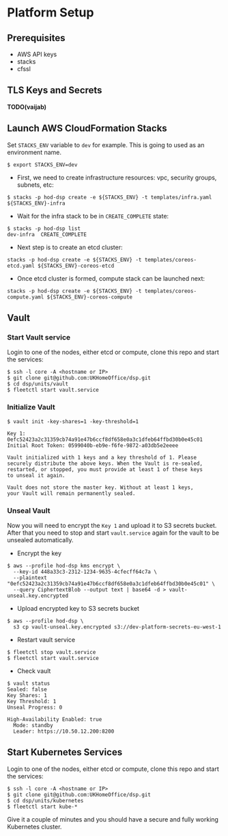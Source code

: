# Platform Setup

## Prerequisites

- AWS API keys
- stacks
- cfssl

## TLS Keys and Secrets

**TODO(vaijab)**

## Launch AWS CloudFormation Stacks

Set `STACKS_ENV` variable to `dev` for example. This is going to used as an
environment name.

```
$ export STACKS_ENV=dev
```

* First, we need to create infrastructure resources: vpc, security groups,
  subnets, etc:

```
$ stacks -p hod-dsp create -e ${STACKS_ENV} -t templates/infra.yaml ${STACKS_ENV}-infra
```

* Wait for the infra stack to be in `CREATE_COMPLETE` state:

```
$ stacks -p hod-dsp list
dev-infra  CREATE_COMPLETE
```

* Next step is to create an etcd cluster:

```
stacks -p hod-dsp create -e ${STACKS_ENV} -t templates/coreos-etcd.yaml ${STACKS_ENV}-coreos-etcd
```

* Once etcd cluster is formed, compute stack can be launched next:

```
stacks -p hod-dsp create -e ${STACKS_ENV} -t templates/coreos-compute.yaml ${STACKS_ENV}-coreos-compute
```

## Vault

### Start Vault service

Login to one of the nodes, either etcd or compute, clone this repo and start
the services:

```
$ ssh -l core -A <hostname or IP>
$ git clone git@github.com:UKHomeOffice/dsp.git
$ cd dsp/units/vault
$ fleetctl start vault.service
```

### Initialize Vault
```
$ vault init -key-shares=1 -key-threshold=1

Key 1: 0efc52423a2c31359cb74a91e47b6ccf8df658e0a3c1dfeb64ffbd30b0e45c01
Initial Root Token: 0599040b-eb9e-f6fe-9872-a03db5e2eeee

Vault initialized with 1 keys and a key threshold of 1. Please
securely distribute the above keys. When the Vault is re-sealed,
restarted, or stopped, you must provide at least 1 of these keys
to unseal it again.

Vault does not store the master key. Without at least 1 keys,
your Vault will remain permanently sealed.
```

### Unseal Vault

Now you will need to encrypt the `Key 1` and upload it to S3 secrets bucket.
After that you need to stop and start `vault.service` again for the vault to be
unsealed automatically.

* Encrypt the key
```
$ aws --profile hod-dsp kms encrypt \
  --key-id 448a33c3-2312-1234-9635-4cfecff64c7a \
  --plaintext "0efc52423a2c31359cb74a91e47b6ccf8df658e0a3c1dfeb64ffbd30b0e45c01" \
  --query CiphertextBlob --output text | base64 -d > vault-unseal.key.encrypted
```

* Upload encrypted key to S3 secrets bucket
```
$ aws --profile hod-dsp \
  s3 cp vault-unseal.key.encrypted s3://dev-platform-secrets-eu-west-1
```

* Restart vault service
```
$ fleetctl stop vault.service
$ fleetctl start vault.service
```

* Check vault
```
$ vault status
Sealed: false
Key Shares: 1
Key Threshold: 1
Unseal Progress: 0

High-Availability Enabled: true
  Mode: standby
  Leader: https://10.50.12.200:8200
```


## Start Kubernetes Services

Login to one of the nodes, either etcd or compute, clone this repo and start
the services:

```
$ ssh -l core -A <hostname or IP>
$ git clone git@github.com:UKHomeOffice/dsp.git
$ cd dsp/units/kubernetes
$ fleetctl start kube-*
```

Give it a couple of minutes and you should have a secure and fully working
Kubernetes cluster.

